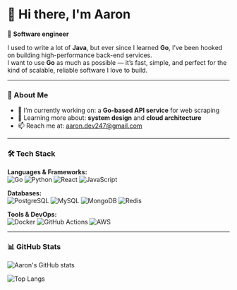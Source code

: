 # 👋 Hi there, I'm Aaron

🚀 **Software engineer**

I used to write a lot of **Java**, but ever since I learned **Go**, I’ve been hooked on building high-performance back-end services.  
I want to use **Go** as much as possible — it’s fast, simple, and perfect for the kind of scalable, reliable software I love to build.

---

### 🧠 About Me
- 🔭 I’m currently working on: a **Go-based API service** for web scraping 
- 🌱 Learning more about: **system design** and **cloud architecture**  
- 📫 Reach me at: [aaron.dev247@gmail.com](mailto:aaron.dev247@gmail.com)  

---

### 🛠️ Tech Stack

**Languages & Frameworks:**  
![Go](https://img.shields.io/badge/-Go-00ADD8?logo=go&logoColor=white)
![Python](https://img.shields.io/badge/-Python-3776AB?logo=python&logoColor=white)
![React](https://img.shields.io/badge/-React-61DAFB?logo=react&logoColor=black)
![JavaScript](https://img.shields.io/badge/-JavaScript-F7DF1E?logo=javascript&logoColor=black)

**Databases:**  
![PostgreSQL](https://img.shields.io/badge/-PostgreSQL-336791?logo=postgresql&logoColor=white)
![MySQL](https://img.shields.io/badge/-MySQL-4479A1?logo=mysql&logoColor=white)
![MongoDB](https://img.shields.io/badge/-MongoDB-47A248?logo=mongodb&logoColor=white)
![Redis](https://img.shields.io/badge/-Redis-DC382D?logo=redis&logoColor=white)

**Tools & DevOps:**  
![Docker](https://img.shields.io/badge/-Docker-2496ED?logo=docker&logoColor=white)
![GitHub Actions](https://img.shields.io/badge/-GitHub%20Actions-2088FF?logo=github-actions&logoColor=white)
![AWS](https://img.shields.io/badge/-AWS-232F3E?logo=amazon-aws&logoColor=white)

---

### 📊 GitHub Stats

![Aaron's GitHub stats](https://github-readme-stats.vercel.app/api?username=aarondever&show_icons=true&theme=radical)

![Top Langs](https://github-readme-stats.vercel.app/api/top-langs/?username=aarondever&layout=compact&theme=radical)

<!--
---

### 🏗️ Featured Projects

🔹 [**GoServe**](https://github.com/aaron/goserve) – A high-performance Go HTTP server template with middleware and JWT auth  
🔹 [**React Dashboard**](https://github.com/aaron/react-dashboard) – Admin dashboard built with React, Hooks, and Chart.js  
🔹 [**DataSync**](https://github.com/aaron/datasync) – Real-time data synchronization service using Go and PostgreSQL  
🔹 [**PyTasker**](https://github.com/aaron/pytasker) – Python-based automation tool for background job scheduling  

---

### 🌐 Connect With Me

[![Portfolio](https://img.shields.io/badge/-Website-000?logo=vercel&logoColor=white)](https://aaron.dev)
[![LinkedIn](https://img.shields.io/badge/-LinkedIn-0077B5?logo=linkedin&logoColor=white)](https://linkedin.com/in/aaron)
[![Twitter](https://img.shields.io/badge/-Twitter-1DA1F2?logo=twitter&logoColor=white)](https://twitter.com/aarondev)

---

⭐️ _“Simplicity is the soul of efficiency.” – Austin Freeman_
-->
